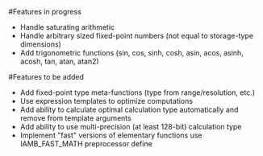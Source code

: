 #Features in progress
* Handle saturating arithmetic
* Handle arbitrary sized fixed-point numbers (not equal to storage-type dimensions)
* Add trigonometric functions (sin, cos, sinh, cosh, asin, acos, asinh, acosh, tan, atan, atan2)

#Features to be added
* Add fixed-point type meta-functions (type from range/resolution, etc.)
* Use expression templates to optimize computations
* Add ability to calculate optimal calculation type automatically and remove from template arguments
* Add ability to use multi-precision (at least 128-bit) calculation type
* Implement "fast" versions of elementary functions use IAMB_FAST_MATH preprocessor define
